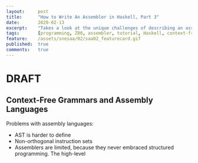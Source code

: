 ```yaml
---
layout:     post
title:      "How to Write An Assembler in Haskell, Part 3"
date:       2020-02-13
excerpt:    "Takes a look at the unique challenges of describing an assembly language as context-free grammar"
tags:       [programming, Z80, assembler, tutorial, Haskell, context-free grammar]
feature:    /assets/snesaa/02/saa02_featurecard.gif
published:  true
comments:   true
---
```

# DRAFT

## Context-Free Grammars and Assembly Languages

Problems with assembly languages:

* AST is harder to define
* Non-orthogonal instruction sets
* Assemblers are limited, because they never embraced structured programming. The high-level

[wyvern01]: https://cc65.github.io/doc/
[z80]: https://cc65.github.io/doc/
[6502]: https://cc65.github.io/doc/
[68k]: https://cc65.github.io/doc/
[6809]: https://cc65.github.io/doc/